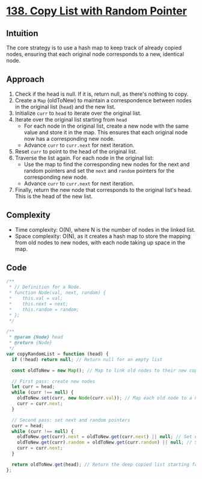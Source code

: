 # [138. Copy List with Random Pointer](https://leetcode.com/problems/copy-list-with-random-pointer/description/)

## Intuition

The core strategy is to use a hash map to keep track of already copied nodes, ensuring that each original node corresponds to a new, identical node.

## Approach

1. Check if the head is null. If it is, return null, as there's nothing to copy.
2. Create a `Map` (oldToNew) to maintain a correspondence between nodes in the original list (`head`) and the new list.
3. Initialize `curr` to `head` to iterate over the original list.
4. Iterate over the original list starting from `head`
   - For each node in the original list, create a new node with the same value and store it in the map. This ensures that each original node now has a corresponding new node.
   - Advance `curr` to `curr.next` for next iteration.
5. Reset `curr` to point to the head of the original list.
6. Traverse the list again. For each node in the original list:
   - Use the map to find the corresponding new nodes for the next and random pointers and set the `next` and `random` pointers for the corresponding new node.
   - Advance `curr` to `curr.next` for next iteration.
7. Finally, return the new node that corresponds to the original list's head. This is the head of the new list.

## Complexity

- Time complexity: O(N), where N is the number of nodes in the linked list.
- Space complexity: O(N), as it creates a hash map to store the mapping from old nodes to new nodes, with each node taking up space in the map.

## Code

```javascript
/**
 * // Definition for a Node.
 * function Node(val, next, random) {
 *    this.val = val;
 *    this.next = next;
 *    this.random = random;
 * };
 */

/**
 * @param {Node} head
 * @return {Node}
 */
var copyRandomList = function (head) {
  if (!head) return null; // Return null for an empty list

  const oldToNew = new Map(); // Map to link old nodes to their new copies

  // First pass: create new nodes
  let curr = head;
  while (curr !== null) {
    oldToNew.set(curr, new Node(curr.val)); // Map each old node to a new node with the same value
    curr = curr.next;
  }

  // Second pass: set next and random pointers
  curr = head;
  while (curr !== null) {
    oldToNew.get(curr).next = oldToNew.get(curr.next) || null; // Set next pointer
    oldToNew.get(curr).random = oldToNew.get(curr.random) || null; // Set random pointer
    curr = curr.next;
  }

  return oldToNew.get(head); // Return the deep copied list starting from the new head node
};
```
